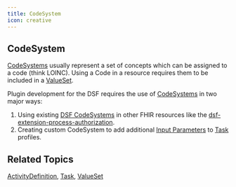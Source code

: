 ```yaml
---
title: CodeSystem
icon: creative
---
```


## CodeSystem

[CodeSystems](https://www.hl7.org/fhir/R4/codesystem.html) usually represent a set of concepts which can be assigned to a code (think LOINC). Using a Code in a resource requires them to be included in a [ValueSet](valueset.md).

Plugin development for the DSF requires the use of [CodeSystems](https://www.hl7.org/fhir/R4/codesystem.html) in two major ways:
1. Using existing [DSF CodeSystems](https://github.com/datasharingframework/dsf/tree/main/dsf-fhir/dsf-fhir-validation/src/main/resources/fhir/CodeSystem) in other FHIR resources like the [dsf-extension-process-authorization](https://github.com/datasharingframework/dsf/blob/main/dsf-fhir/dsf-fhir-validation/src/main/resources/fhir/StructureDefinition/dsf-extension-process-authorization-1.0.0.xml).
2. Creating custom CodeSystem to add additional [Input Parameters](task.md#task-input-parameters) to [Task](task.md) profiles.

## Related Topics
[ActivityDefinition](activitydefinition.md), [Task](task.md), [ValueSet](valueset.md)